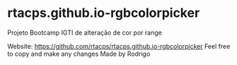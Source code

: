 # rtacps.github.io-rgbcolorpicker

Projeto Bootcamp IGTI de alteração de cor por range

Website: https://github.com/rtacps/rtacps.github.io-rgbcolorpicker
Feel free to copy and make any changes
Made by Rodrigo
